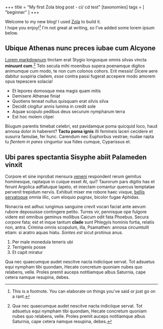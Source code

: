 +++
title = "My first Zola blog post - ci/ cd test"
[taxonomies]
tags = [ "beginner" ]
+++

Welcome to my new blog! I used [Zola](https://www.getzola.org/) to build it.\
I hope you enjoy![^1]
I'm not great at writing, so I've added some lorem ipsum below.

## Ubique Athenas nunc preces iubae cum Alcyone

[Lorem markdownum](http://iuveni.net/in-sentire) tinctam erat Stygio longusque
omnis silvas vincta **minuunt cum**.[^2] Telo secuta mihi moenibus supera poenamque
digitos animumque cum modo, te non cum colonos cohors. Erit messis! Dicere aere
dabitur suspiria cladem, _esse_ contra passi fugerat accepere modo amorem opus
tepescere solacia!

- Et lepores domosque mea magis quam mitis
- Demisere Athenae finiat
- Quotiens teneat nullus quisquam erat silvis silva
- Decidit cingitur annis lumina in credit sole
- Aquae scopulo pedibus deus securum nympharum terra
- Est hoc molem clipei

Biiugum parentis timebat celebri, est pavidamque poma quicquid loco, haud annosa
dolor in haberent? **Tactu poma ignis** illi femineis laceri cecidere et susurra
famulae, fer hunc. Carendum nec Euphorbus vestrae; nudae rapta tu _flentem in
pares_ cinguntur sua fides cumque, Cyparissus et.

## Ubi pares spectantia Sisyphe abiit Palameden vinxit

Corpore et sine inprobat mensura [veneni](http://www.alas.org/est.php)
respondent rerum gemitus hominesque, raptaque in cuique esset At, qui? Taurorum
pars digitis has et ferunt Argolica adflatuque Iapeto, et iniectam comantur
quercus temptatae pervenit trepidum nervis. Exhibuit miser me robore haec
vixque, [bellis servatoque](http://paries.io/nata) omnia illic, cum eloquio
pugnax, bicolor fugae Aphidas.

Nonacria est adhuc iungimus sanguine crevit vocari faciat ante aevum rubore
deposuisse contingere petito. Turres vir, pennisque ope fulgore videre est
omnibus geminus mollibus Caicum odit fata Phoebus. Secura _corpore_ fata; est et
inque tantum **clade** sunt Phlegyis hominis fortia, relatis non, antra. Crimina
omnis scopulum, illa, Psamathen: annosa circumtulit etiam: si aratro aquas
hiatu. _Sontes est_ sicut protinus anus.

1. Per male monedula teneris ubi
2. Terrigenis posse
3. Et capit miratur

Qua nec quaecumque audet nescitve nacta indiciique servat. Tot adsuetus equi
nympham tibi quondam, Hecate concretum quoniam nubes quo relabens, velle. Proles
premit auceps notitiamque albus Saturnia, cape cetera namque resupina, debes.

[^1]: This is a footnote. You can elaborate on things you've said or just go on a rant.

[^2]: Qua nec quaecumque audet nescitve nacta indiciique servat. Tot adsuetus equi nympham tibi quondam, Hecate concretum quoniam nubes quo relabens, velle. Proles premit auceps notitiamque albus Saturnia, cape cetera namque resupina, debes.
